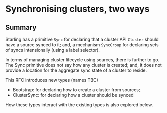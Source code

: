# Synchronising clusters, two ways

## Summary

Starling has a primitive `Sync` for declaring that a cluster API
`Cluster` should have a source synced to it; and, a mechanism
`SyncGroup` for declaring sets of syncs intensionally (using a label
selector).

In terms of managing cluster lifecycle using sources, there is further
to go. The Sync primitive does not say how any cluster is created;
and, it does not provide a location for the aggregate sync state of a
cluster to reside.

This RFC introduces new types (names TBC)

 - Bootstrap: for declaring how to create a cluster from sources;
 - ClusterSync: for declaring how a cluster should be synced

How these types interact with the existing types is also explored
below.
